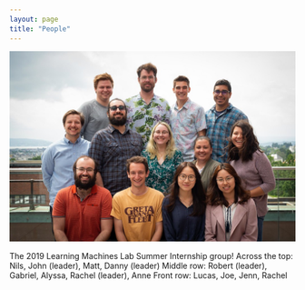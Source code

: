 ```yaml
---
layout: page
title: "People"
---
```


<img src="assets/2019_summer.jpg" alt="group photo" class="inline"/>

The 2019 Learning Machines Lab Summer Internship group!
Across the top: Nils, John (leader), Matt, Danny (leader)
Middle row: Robert (leader), Gabriel, Alyssa, Rachel (leader), Anne
Front row: Lucas, Joe, Jenn, Rachel
